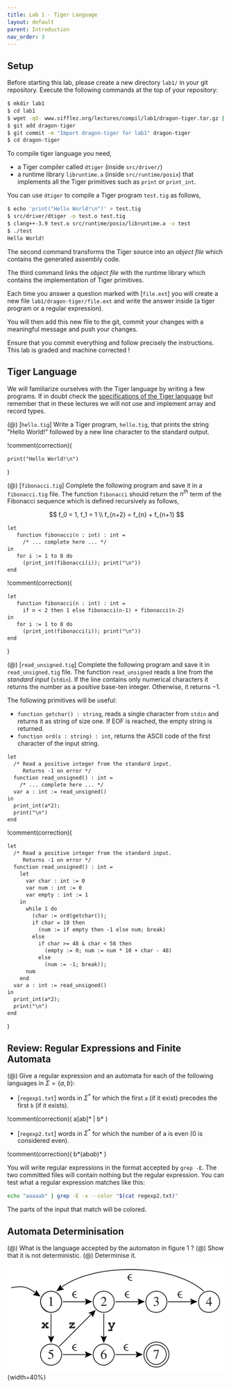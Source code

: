 ```yaml
---
title: Lab 1 - Tiger Language
layout: default
parent: Introduction
nav_order: 3
---
```


Setup
-----

Before starting this lab, please create a new directory `lab1/` in your git repository. 
Execute the following commands at the top of your repository:

```bash
$ mkdir lab1
$ cd lab1
$ wget -qO- www.sifflez.org/lectures/compil/lab1/dragon-tiger.tar.gz | tar zxv
$ git add dragon-tiger
$ git commit -m "Import dragon-tiger for lab1" dragon-tiger
$ cd dragon-tiger
```

To compile tiger language you need,

   * a Tiger compiler called `dtiger` (inside `src/driver/`)
   * a runtime library `libruntime.a` (inside `src/runtime/posix`) that implements all the Tiger primitives such as `print` or `print_int`.

You can use `dtiger` to compile a Tiger program `test.tig` as follows,

```bash
$ echo 'print("Hello World!\n")' > test.tig
$ src/driver/dtiger -o test.o test.tig
$ clang++-3.9 test.o src/runtime/posix/libruntime.a -o test
$ ./test
Hello World!
```

The second command transforms the Tiger source into an _object file_ which contains
the generated assembly code.

The third command links the _object file_ with the runtime library which contains
the implementation of Tiger primitives.

Each time you answer a question marked with [`file.ext`] you will create a new file
`lab1/dragon-tiger/file.ext` and write the answer inside (a tiger program or a regular expression).

You will then add this new file to the git, commit your changes with a
meaningful message and push your changes.

Ensure that you commit everything and follow precisely the instructions. This lab
is graded and machine corrected !

Tiger Language
--------------

We will familiarize ourselves with the Tiger language by writing a few programs. If in doubt check the [specifications of the Tiger language](https://www.lrde.epita.fr/~tiger/tiger.html)
but remember that in these lectures we will not use and implement array and record types.

(@) [`hello.tig`] Write a Tiger program, `hello.tig`, that prints the string "Hello World!" followed by a new line character to the standard output.

!comment(correction)(
```{.tiger #correction}
print("Hello World!\n")
```
)

(@) [`fibonacci.tig`] Complete the following program and save it in a `fibonacci.tig` file.  The function `fibonacci` should return the $n^{th}$ term of the Fibonacci sequence which is defined recursively as follows,

$$ f_0 = 1, f_1 = 1 \\
   f_{n+2} = f_{n} + f_{n+1} $$

```{.tiger}
let
   function fibonacci(n : int) : int =
     /* ... complete here ... */
in
   for i := 1 to 8 do
     (print_int(fibonacci(i)); print("\n"))
end
```

!comment(correction)(
```{.tiger}
let
   function fibonacci(n : int) : int =
     if n < 2 then 1 else fibonacci(n-1) + fibonacci(n-2)
in
   for i := 1 to 8 do
     (print_int(fibonacci(i)); print("\n"))
end
```
)

(@) [`read_unsigned.tig`] Complete the following program and save it in `read_unsigned.tig` file. The function `read_unsigned` reads a line from the _standard input_ (`stdin`). If the line contains only numerical characters it returns the number as a positive base-ten integer. Otherwise, it returns $-1$.

The following primitives will be useful:

* `function getchar() : string`, reads a single character from `stdin` and returns it as string of size one. If EOF is reached, the empty string is returned.
* `function ord(s : string) : int`, returns the ASCII code of the first character of the input string.

```{.tiger}
let
  /* Read a positive integer from the standard input.
     Returns -1 on error */
  function read_unsigned() : int =
    /* ... complete here ... */
  var a : int := read_unsigned()
in
  print_int(a*2);
  print("\n")
end
```

!comment(correction)(
```{.tiger}
let
  /* Read a positive integer from the standard input.
     Returns -1 on error */
  function read_unsigned() : int =
    let
      var char : int := 0
      var num : int := 0
      var empty : int := 1
    in
      while 1 do
        (char := ord(getchar());
        if char = 10 then
          (num := if empty then -1 else num; break)
        else
          if char >= 48 & char < 58 then
            (empty := 0; num := num * 10 + char - 48)
          else
            (num := -1; break));
      num
    end
  var a : int := read_unsigned()
in
  print_int(a*2);
  print("\n")
end
```
)

Review: Regular Expressions and Finite Automata
-----------------------------------------------

(@) Give a regular expression and an automata for each of the following languages in $\Sigma = \{a, b\}$:

* [`regexp1.txt`] words in $\Sigma^{*}$ for which the first `a` (if it exist) precedes the first `b` (if it exists).

!comment(correction)(
    a[ab]* | b*
)

* [`regexp2.txt`] words in $\Sigma^{*}$ for which the number of a is even (0 is considered even).

!comment(correction)(
    b*(ab*ab*)*
)

You will write regular expressions in the format accepted by `grep -E`.
The two committed files will contain nothing but the regular expression.
You can test what a regular expression matches like this:

```bash
echo "aaaaab" | grep -E -x --color "$(cat regexp2.txt)"
```

The parts of the input that match will be colored.

## Automata Determinisation

(@) What is the language accepted by the automaton in figure 1 ?
(@) Show that it is not deterministic.
(@) Determinise it.

![Figure 1: Automaton to determinise](determ2.png){width=40%}



